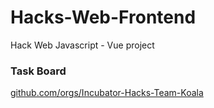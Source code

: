 # Hacks-Web-Frontend
Hack Web Javascript - Vue project

### Task Board
[github.com/orgs/Incubator-Hacks-Team-Koala](https://github.com/orgs/Incubator-Hacks-Team-Koala/projects/1/views/1)
